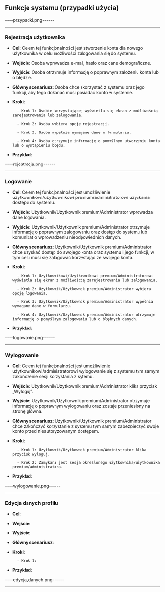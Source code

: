 ## **Funkcje systemu** (przypadki użycia)

----przypadki.png------

- - - 

### Rejestracja użytkownika

* **Cel**: 
        Celem tej funkcjonalności jest stworzenie konta dla nowego użytkownika w celu możliwości zalogowania się do systemu.
        
* **Wejście**:
        Osoba wprowadza e-mail, hasło oraz dane demograficzne.
        
* **Wyjście**:
        Osoba otrzymuje informację o poprawnym założeniu konta lub o  błędzie.
        
* **Główny scenariusz**:
        Osoba chce skorzystać z systemu oraz jego funkcji, aby tego dokonać musi posiadać konto w systemie.
        
* **Kroki**:

        - Krok 1: Osobie korzystającej wyświetla się ekran z możliwością zarejestrowania lub zalogowania.
        
        - Krok 2: Osoba wybiera opcję rejestracji.
        
        - Krok 3: Osoba wypełnia wymagane dane w formularzu.
        
        - Krok 4: Osoba otrzymuje informację o pomyślnym utworzeniu konta lub o wystąpieniu błędu.
        

* **Przykład**:

----rejestracja.png------

- - - 

### Logowanie

* **Cel**: 
       Celem tej funkcjonalności jest umożliwienie użytkownikowi/użytkownikowi premium/administratorowi  uzyskania dostępu do systemu.
        
* **Wejście**:
        Użytkownik/Użytkownik premium/Administrator wprowadza dane logowania.
        
* **Wyjście**:
       Użytkownik/Użytkownik premium/Administrator otrzymuje informację o poprawnym zalogowaniu oraz dostęp do systemu lub komunikat o wprowadzeniu nieodpowiednich danych.
        
* **Główny scenariusz**:
       Użytkownik/Użytkownik premium/Administrator chce uzyskać dostęp do swojego konta oraz systemu i jego funkcji, w tym celu musi się zalogować korzystając ze swojego konta.
        
* **Kroki**:

        - Krok 1: Użytkownikowi/Użytkownikowi premium/Administratorowi wyświetla się ekran z możliwością zarejestrowania lub zalogowania.

        - Krok 2: Użytkownik/Użytkownik premium/Administrator wybiera opcję logowania.

        - Krok 3: Użytkownik/Użytkownik premium/Administrator wypełnia wymagane dane w formularzu.

        - Krok 4: Użytkownik/Użytkownik premium/Administrator otrzymuje informację o pomyślnym zalogowaniu lub o błędnych danych.

        

* **Przykład**:

----logowanie.png------

- - - 

### Wylogowanie

* **Cel**: 
        Celem tej funkcjonalności jest umożliwienie użytkownikowi/administratorowi  wylogowanie się z systemu tym samym zakończenie sesji korzystania z sytemu.
     
* **Wejście**:
        Użytkownik/Użytkownik premium/Administrator  klika przycisk „Wyloguj”.
        
* **Wyjście**:
       Użytkownik/Użytkownik premium/Administrator otrzymuje informację o poprawnym wylogowaniu oraz zostaje przeniesiony na stronę główna.
        
* **Główny scenariusz**:
       Użytkownik/Użytkownik premium/Administrator chce zakończyć korzystanie z systemu tym samym zabezpieczyć swoje konto przed nieautoryzowanym dostępem.
        
* **Kroki**:

        - Krok 1: Użytkownik/Użytkownik premium/Administrator klika przycisk wyloguj.

        - Krok 2: Zamykana jest sesja określonego użytkownika/użytkownika premium/administratora.
       

* **Przykład**:

----wylogowanie.png------

- - -

### Edycja danych profilu

* **Cel**: 
        
     
* **Wejście**:
        
        
* **Wyjście**:
       
        
* **Główny scenariusz**:
       
        
* **Kroki**:

        - Krok 1: 

       

* **Przykład**:

----edycja_danych.png------

- - -



